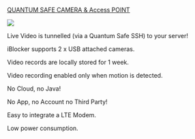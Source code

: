
<a href="https://www.2transfer.eu/iblocker/camera/Wireless-CAMERA.pdf">QUANTUM SAFE CAMERA 
& Access POINT</a>


![](https://www.2transfer.eu/iblocker/camera/NO2.JPG)

Live Video is tunnelled (via a Quantum Safe SSH) to your server!

iBlocker supports 2 x USB attached cameras.

Video records are locally stored for 1 week.

Video recording enabled  only when motion is detected.

No Cloud, no Java!

No App, no Account no Third Party!

Easy to integrate a LTE Modem.

Low power consumption.
